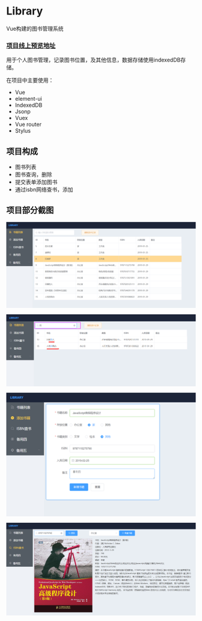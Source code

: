 # Library  #
Vue构建的图书管理系统

### [项目线上预览地址](https://excelav.github.io/#/) ###

用于个人图书管理，记录图书位置，及其他信息，数据存储使用indexedDB存储。

在项目中主要使用：
- Vue
- element-ui 
- IndexedDB
- Jsonp
- Vuex
- Vue router
- Stylus

## 项目构成 ##

- 图书列表
- 图书查询，删除
- 提交表单添加图书
- 通过isbn网络查书，添加

## 项目部分截图 ##

![](./images/bookList.png)

![](./images/bookSearch.png)

![](./images/bookForm.png)

![](./images/isbnSearch.png)

